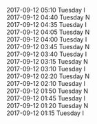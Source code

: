 2017-09-12 05:10 Tuesday  I  
2017-09-12 04:40 Tuesday  N  
2017-09-12 04:35 Tuesday  I  
2017-09-12 04:05 Tuesday  N  
2017-09-12 04:00 Tuesday  I  
2017-09-12 03:45 Tuesday  N  
2017-09-12 03:40 Tuesday  I  
2017-09-12 03:15 Tuesday  N  
2017-09-12 03:10 Tuesday  I  
2017-09-12 02:20 Tuesday  N  
2017-09-12 02:10 Tuesday  I  
2017-09-12 01:50 Tuesday  N  
2017-09-12 01:45 Tuesday  I  
2017-09-12 01:20 Tuesday  N  
2017-09-12 01:15 Tuesday  I  
